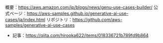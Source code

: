 概要：https://aws.amazon.com/jp/blogs/news/genu-use-cases-builder/
公式ページ：https://aws-samples.github.io/generative-ai-use-cases/ja/index.html
リポジトリ：https://github.com/aws-samples/generative-ai-use-cases
- 記事：https://qiita.com/hirooka622/items/018336721b789fd9b864